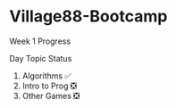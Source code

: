 # Village88-Bootcamp

Week 1 Progress

Day	Topic	Status
1.	Algorithms	✅ </br>
2.	Intro to Prog	❎ </br>
3.	Other Games ❎
